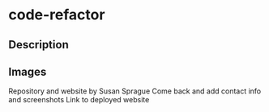 # code-refactor
## Description

## Images

Repository and website by Susan Sprague
Come back and add contact info and screenshots
Link to deployed website
